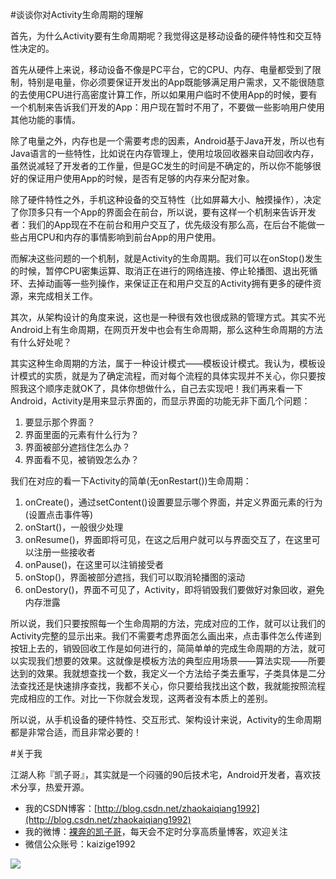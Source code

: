 #谈谈你对Activity生命周期的理解

首先，为什么Activity要有生命周期呢？我觉得这是移动设备的硬件特性和交互特性决定的。

首先从硬件上来说，移动设备不像是PC平台，它的CPU、内存、电量都受到了限制，特别是电量，你必须要保证开发出的App既能够满足用户需求，又不能很随意的去使用CPU进行高密度计算工作，所以如果用户临时不使用App的时候，要有一个机制来告诉我们开发的App：用户现在暂时不用了，不要做一些影响用户使用其他功能的事情。

除了电量之外，内存也是一个需要考虑的因素，Android基于Java开发，所以也有Java语言的一些特性，比如说在内存管理上，使用垃圾回收器来自动回收内存，虽然说减轻了开发者的工作量，但是GC发生的时间是不确定的，所以你不能够很好的保证用户使用App的时候，是否有足够的内存来分配对象。

除了硬件特性之外，手机这种设备的交互特性（比如屏幕大小、触摸操作），决定了你顶多只有一个App的界面会在前台，所以说，要有这样一个机制来告诉开发者：我们的App现在不在前台和用户交互了，优先级没有那么高，在后台不能做一些占用CPU和内存的事情影响到前台App的用户使用。

而解决这些问题的一个机制，就是Activity的生命周期。我们可以在onStop()发生的时候，暂停CPU密集运算、取消正在进行的网络连接、停止轮播图、退出死循环、去掉动画等一些列操作，来保证正在和用户交互的Activity拥有更多的硬件资源，来完成相关工作。

其次，从架构设计的角度来说，这也是一种很有效也很成熟的管理方式。其实不光Android上有生命周期，在网页开发中也会有生命周期，那么这种生命周期的方法有什么好处呢？

其实这种生命周期的方法，属于一种设计模式——模板设计模式。我认为，模板设计模式的实质，就是为了确定流程，而对每个流程的具体实现并不关心，你只要按照我这个顺序走就OK了，具体你想做什么，自己去实现吧！我们再来看一下Android，Activity是用来显示界面的，而显示界面的功能无非下面几个问题：

1. 要显示那个界面？
2. 界面里面的元素有什么行为？
3. 界面被部分遮挡住怎么办？
4. 界面看不见，被销毁怎么办？

我们在对应的看一下Activity的简单(无onRestart())生命周期：

1. onCreate()，通过setContent()设置要显示哪个界面，并定义界面元素的行为(设置点击事件等)
2. onStart()，一般很少处理
3. onResume()，界面即将可见，在这之后用户就可以与界面交互了，在这里可以注册一些接收者
4. onPause()，在这里可以注销接受者
4. onStop()，界面被部分遮挡，我们可以取消轮播图的滚动
5. onDestory()，界面不可见了，Activity，即将销毁我们要做好对象回收，避免内存泄露

所以说，我们只要按照每一个生命周期的方法，完成对应的工作，就可以让我们的Activity完整的显示出来。我们不需要考虑界面怎么画出来，点击事件怎么传递到按钮上去的，销毁回收工作是如何进行的，简简单单的完成生命周期的方法，就可以实现我们想要的效果。这就像是模板方法的典型应用场景——算法实现——所要达到的效果。我就想查找一个数，我定义一个方法给子类去重写，子类具体是二分法查找还是快速排序查找，我都不关心，你只要给我找出这个数，我就能按照流程完成相应的工作。对比一下你就会发现，这两者没有本质上的差别。

所以说，从手机设备的硬件特性、交互形式、架构设计来说，Activity的生命周期都是非常合适，而且非常必要的！

#关于我

江湖人称『凯子哥』，其实就是一个闷骚的90后技术宅，Android开发者，喜欢技术分享，热爱开源。

- 我的CSDN博客：[http://blog.csdn.net/zhaokaiqiang1992](http://blog.csdn.net/zhaokaiqiang1992)
- 我的微博：[裸奔的凯子哥](http://weibo.com/zhaokaiqiang1992)，每天会不定时分享高质量博客，欢迎关注
- 微信公众账号：kaizige1992

![](http://i12.tietuku.com/f55c34ddb1ba3830.jpg)